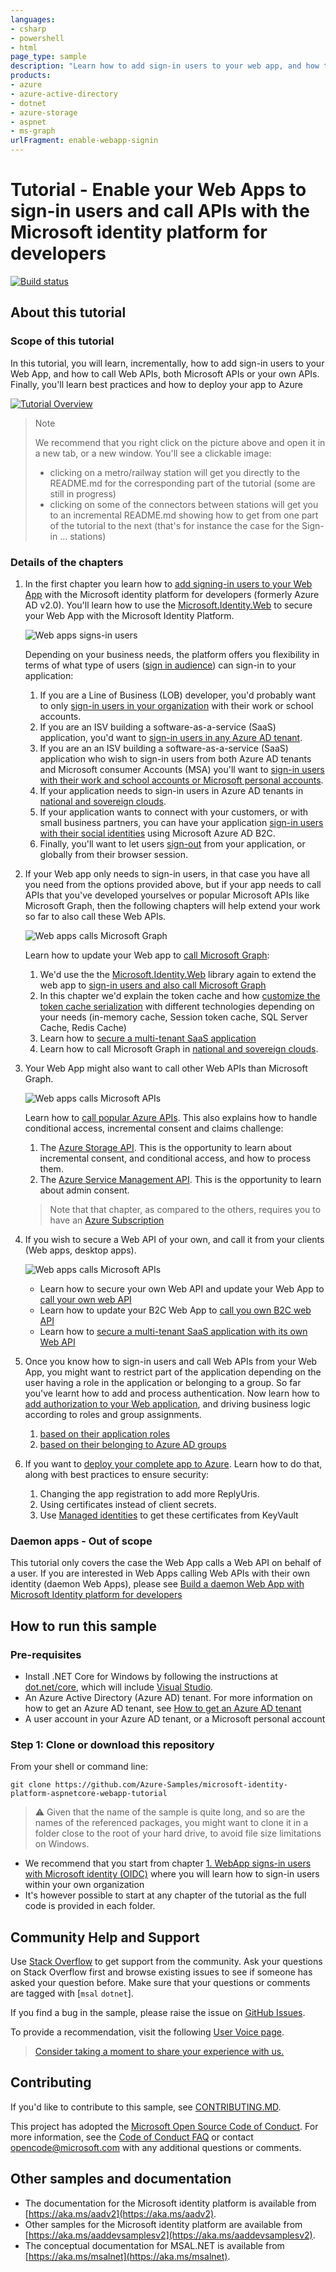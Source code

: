 ```yaml
---
languages:
- csharp
- powershell
- html
page_type: sample
description: "Learn how to add sign-in users to your web app, and how to call web APIs, either from Microsoft or your own."
products:
- azure
- azure-active-directory
- dotnet
- azure-storage
- aspnet
- ms-graph
urlFragment: enable-webapp-signin
---
```


# Tutorial - Enable your Web Apps to sign-in users and call APIs with the Microsoft identity platform for developers

[![Build status](https://identitydivision.visualstudio.com/IDDP/_apis/build/status/AAD%20Samples/.NET%20client%20samples/ASP.NET%20Core%20Web%20App%20tutorial)](https://identitydivision.visualstudio.com/IDDP/_build/latest?definitionId=819)

## About this tutorial

### Scope of this tutorial

In this tutorial, you will learn, incrementally, how to add sign-in users to your Web App, and how to call Web APIs, both Microsoft APIs or your own APIs. Finally, you'll learn best practices and how to deploy your app to Azure

[![Tutorial Overview](./ReadmeFiles/aspnetcore-webapp-tutorial.svg)](https://github.com/Azure-Samples/active-directory-aspnetcore-webapp-openidconnect-v2/raw/master/ReadmeFiles/aspnetcore-webapp-tutorial-alt.svg?sanitize=true)

> Note
>
> We recommend that you right click on the picture above and open it in a new tab, or a new window. You'll see a clickable image:
>
> - clicking on a metro/railway station will get you directly to the README.md for the corresponding part of the tutorial (some are still in progress)
> - clicking on some of the connectors between stations will get you to an incremental README.md showing how to get from one part of the tutorial to the next (that's for instance the case for the Sign-in ... stations)

### Details of the chapters

1. In the first chapter you learn how to [add signing-in users to your Web App](https://github.com/Azure-Samples/active-directory-aspnetcore-webapp-openidconnect-v2/tree/master/1-WebApp-OIDC/README.md) with the Microsoft identity platform for developers (formerly Azure AD v2.0). You'll learn how to use the [Microsoft.Identity.Web](https://aka.ms/microsoft-identity-web) to secure your Web App with the Microsoft Identity Platform.

   ![Web apps signs-in users](ReadmeFiles/Web-app-signs-in-users.svg)

   Depending on your business needs, the platform offers you flexibility in terms of what type of users ([sign in audience](https://aka.ms/signinaudience)) can sign-in to your application:
   1. If you are a Line of Business (LOB) developer, you'd probably want to only [sign-in users in your organization](https://github.com/Azure-Samples/active-directory-aspnetcore-webapp-openidconnect-v2/tree/master/1-WebApp-OIDC/1-1-MyOrg/README.md) with their work or school accounts.
   1. If you are an ISV building a software-as-a-service (SaaS) application, you'd want to [sign-in users in any Azure AD tenant](https://github.com/Azure-Samples/active-directory-aspnetcore-webapp-openidconnect-v2/tree/master/1-WebApp-OIDC/1-2-AnyOrg/README-1-1-to-1-2.md).
   1. If you are an an ISV building a software-as-a-service (SaaS) application who wish to sign-in users from both Azure AD tenants and Microsoft consumer Accounts (MSA) you'll want to [sign-in users with their work and school accounts or Microsoft personal accounts](https://github.com/Azure-Samples/active-directory-aspnetcore-webapp-openidconnect-v2/tree/master/1-WebApp-OIDC/1-3-AnyOrgOrPersonal/README-1-1-to-1-3.md).
   1. If your application needs to sign-in users in Azure AD tenants in [national and sovereign clouds](https://github.com/Azure-Samples/active-directory-aspnetcore-webapp-openidconnect-v2/tree/master/1-WebApp-OIDC/1-4-Sovereign/README.md).
   1. If your application wants to connect with your customers, or with small business partners, you can have your application [sign-in users with their social identities](https://github.com/Azure-Samples/active-directory-aspnetcore-webapp-openidconnect-v2/tree/master/1-WebApp-OIDC/1-5-B2C/README.md) using Microsoft Azure AD B2C.
   1. Finally, you'll want to let users [sign-out](https://github.com/Azure-Samples/active-directory-aspnetcore-webapp-openidconnect-v2/tree/master/1-WebApp-OIDC/1-6-SignOut/README.md) from your application, or globally from their browser session.

2. If your Web app  only needs to sign-in users, in that case you have all you need from the options provided above, but if your app needs to call APIs that you've developed yourselves or popular Microsoft APIs like Microsoft Graph, then the following chapters will help extend your work so far to also call these Web APIs.

   ![Web apps calls Microsoft Graph](ReadmeFiles/Web-app-calls-Microsoft-Graph.svg)

   Learn how to update your Web app to [call Microsoft Graph](https://graph.microsoft.com):

   1. We'd use the the [Microsoft.Identity.Web](https://aka.ms/microsoft-identity-web)  library again to extend the web app to [sign-in users and also call Microsoft Graph](https://github.com/Azure-Samples/active-directory-aspnetcore-webapp-openidconnect-v2/tree/master/2-WebApp-graph-user/2-1-Call-MSGraph/README.md)
   1. In this chapter we'd explain the token cache and how [customize the token cache serialization](https://github.com/Azure-Samples/active-directory-aspnetcore-webapp-openidconnect-v2/tree/master/2-WebApp-graph-user/2-2-TokenCache/README-incremental-instructions.md)
 with different technologies depending on your needs (in-memory cache, Session token cache, SQL Server Cache, Redis Cache)
   1. Learn how to [secure a multi-tenant SaaS application](https://github.com/Azure-Samples/active-directory-aspnetcore-webapp-openidconnect-v2/tree/master/2-WebApp-graph-user/2-3-Multi-Tenant/README.md)
   1. Learn how to call Microsoft Graph in [national and sovereign clouds](https://github.com/Azure-Samples/active-directory-aspnetcore-webapp-openidconnect-v2/tree/master/2-WebApp-graph-user/2-4-Sovereign-Call-MSGraph/README.md).

3. Your Web App might also want to call other Web APIs than Microsoft Graph.

   ![Web apps calls Microsoft APIs](ReadmeFiles/web-app-calls-microsoft-apis.svg)

   Learn how to [call popular Azure APIs](https://github.com/Azure-Samples/active-directory-aspnetcore-webapp-openidconnect-v2/tree/master/3-WebApp-multi-APIs/README.md). This also explains how to handle conditional access, incremental consent and claims challenge:

   1. The [Azure Storage API](https://docs.microsoft.com/rest/api/storageservices/). This is the opportunity to learn about incremental consent, and conditional access, and how to process them.
   1. The [Azure Service Management API](https://azure.microsoft.com/blog/introducing-the-windows-azure-service-management-api/). This is the opportunity to learn about admin consent.

   > Note that that chapter, as compared to the others, requires you to have an [Azure Subscription](https://azure.microsoft.com/free/)

4. If you wish to secure a Web API of your own, and call it from your clients (Web apps, desktop apps).

   ![Web apps calls Microsoft APIs](ReadmeFiles/web-app-calls-your-api.svg)

   - Learn how to secure your own Web API and update your Web App to [call your own web API](https://github.com/Azure-Samples/active-directory-aspnetcore-webapp-openidconnect-v2/tree/master/4-WebApp-your-API/4-1-MyOrg/README-incremental-instructions.md)
   - Learn how to update your B2C Web App to [call you own B2C web API](https://github.com/Azure-Samples/active-directory-aspnetcore-webapp-openidconnect-v2/tree/master/4-WebApp-your-API/4-2-B2C/README.md)
   - Learn how to [secure a multi-tenant SaaS application with its own Web API](https://github.com/Azure-Samples/active-directory-aspnetcore-webapp-openidconnect-v2/tree/master/4-WebApp-your-API/4-3-AnyOrg/Readme.md)

5. Once you know how to sign-in users and call Web APIs from your Web App, you might want to restrict part of the application depending on the user having a role in the application or belonging to a group. So far you've learnt how to add and process authentication. Now learn how to [add authorization to your Web application](https://github.com/Azure-Samples/active-directory-aspnetcore-webapp-openidconnect-v2/tree/master/5-WebApp-AuthZ), and driving business logic according to roles and group assignments.

   1. [based on their application roles](https://github.com/Azure-Samples/active-directory-aspnetcore-webapp-openidconnect-v2/tree/master/5-WebApp-AuthZ/5-1-Roles/README-incremental-instructions.md)
   2. [based on their belonging to Azure AD groups](https://github.com/Azure-Samples/active-directory-aspnetcore-webapp-openidconnect-v2/tree/master/5-WebApp-AuthZ/5-2-Groups/README-incremental-instructions.md)

6. If you want to [deploy your complete app to Azure](https://github.com/Azure-Samples/active-directory-aspnetcore-webapp-openidconnect-v2/tree/master/6-Deploy-to-Azure/README.md). Learn how to do that, along with best practices to ensure security:

   1. Changing the app registration to add more ReplyUris.
   2. Using certificates instead of client secrets.
   3. Use [Managed identities](https://docs.microsoft.com/azure/active-directory/managed-identities-azure-resources/overview) to get these certificates from KeyVault

### Daemon apps  - Out of scope

This tutorial only covers the case the Web App calls a Web API on behalf of a user. If you are interested in Web Apps calling Web APIs with their own identity (daemon Web Apps), please see [Build a daemon Web App with Microsoft Identity platform for developers](https://github.com/Azure-Samples/active-directory-dotnet-daemon-v2)

## How to run this sample

### Pre-requisites

- Install .NET Core for Windows by following the instructions at [dot.net/core](https://dot.net/core), which will include [Visual Studio](https://aka.ms/vsdownload).
- An Azure Active Directory (Azure AD) tenant. For more information on how to get an Azure AD tenant, see [How to get an Azure AD tenant](https://docs.microsoft.com/azure/active-directory/develop/quickstart-create-new-tenant)
- A user account in your Azure AD tenant, or a Microsoft personal account

### Step 1:  Clone or download this repository

From your shell or command line:

```Shell
git clone https://github.com/Azure-Samples/microsoft-identity-platform-aspnetcore-webapp-tutorial
```

> :warning: Given that the name of the sample is quite long, and so are the names of the referenced packages, you might want to clone it in a folder close to the root of your hard drive, to avoid file size limitations on Windows.

- We recommend that you start from chapter [1. WebApp signs-in users with Microsoft identity (OIDC)](https://github.com/Azure-Samples/active-directory-aspnetcore-webapp-openidconnect-v2/tree/master/1-WebApp-OIDC/README.md) where you will learn how to sign-in users within your own organization
- It's however possible to start at any chapter of the tutorial as the full code is provided in each folder.

## Community Help and Support

Use [Stack Overflow](http://stackoverflow.com/questions/tagged/msal) to get support from the community.
Ask your questions on Stack Overflow first and browse existing issues to see if someone has asked your question before.
Make sure that your questions or comments are tagged with [`msal` `dotnet`].

If you find a bug in the sample, please raise the issue on [GitHub Issues](https://github.com/Azure-Samples/active-directory-aspnetcore-webapp-openidconnect-v2/issues).

To provide a recommendation, visit the following [User Voice page](https://feedback.azure.com/forums/169401-azure-active-directory).

> [Consider taking a moment to share your experience with us.](https://forms.office.com/Pages/ResponsePage.aspx?id=v4j5cvGGr0GRqy180BHbRz0h_jLR5HNJlvkZAewyoWxUNEFCQ0FSMFlPQTJURkJZMTRZWVJRNkdRMC4u)

## Contributing

If you'd like to contribute to this sample, see [CONTRIBUTING.MD](https://github.com/Azure-Samples/active-directory-aspnetcore-webapp-openidconnect-v2/blob/master/CONTRIBUTING.md).

This project has adopted the [Microsoft Open Source Code of Conduct](https://opensource.microsoft.com/codeofconduct/). For more information, see the [Code of Conduct FAQ](https://opensource.microsoft.com/codeofconduct/faq/) or contact [opencode@microsoft.com](mailto:opencode@microsoft.com) with any additional questions or comments.

## Other samples and documentation

- The documentation for the Microsoft identity platform is available from [https://aka.ms/aadv2](https://aka.ms/aadv2).
- Other samples for the Microsoft identity platform are available from [https://aka.ms/aaddevsamplesv2](https://aka.ms/aaddevsamplesv2).
- The conceptual documentation for MSAL.NET is available from [https://aka.ms/msalnet](https://aka.ms/msalnet).
